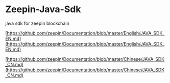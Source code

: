 # Zeepin-Java-Sdk
java sdk for zeepin blockchain  



[https://github.com/zeepin/Documentation/blob/master/English/JAVA_SDK_EN.md](https://github.com/zeepin/Documentation/blob/master/English/JAVA_SDK_EN.md)

[https://github.com/zeepin/Documentation/blob/master/Chinese/JAVA_SDK_CN.md](https://github.com/zeepin/Documentation/blob/master/Chinese/JAVA_SDK_CN.md)
